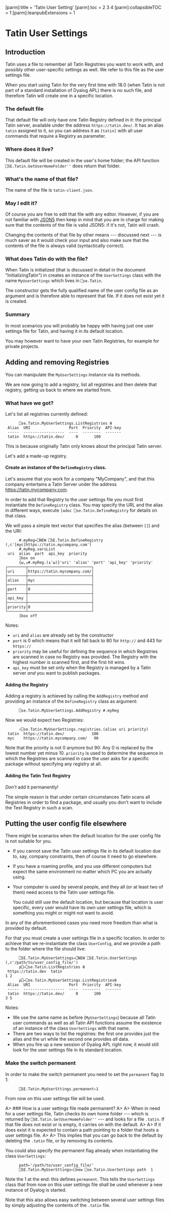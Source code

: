 [parm]:title             = 'Tatin User Setting'
[parm]:toc               = 2 3 4
[parm]:collapsibleTOC    = 1
[parm]:leanpubExtensions = 1




# Tatin User Settings

## Introduction

Tatin uses a file to remember all Tatin Registries you want to work with, and possibly other user-specific settings as well. We refer to this file as the user settings file.

When you start using Tatin for the very first time with 18.0 (when Tatin is not part of a standard installation of Dyalog APL) there is no such file, and therefore Tatin will create one in a specific location. 

### The default file

That default file will only have one Tatin Registry defined in it: the principal Tatin server, available under the address `https://tatin.dev/`. It has an alias `tatin` assigned to it, so you can address it as `[tatin]` with all user commands that require a Registry as parameter.

### Where does it live?

This default file will be created in the user's home folder; the API function  `⎕SE.Tatin.GetUserHomeFolder''` does return that folder.

### What's the name of that file?

The name of the file is `tatin-client.json`.


### May I edit it?

Of course you are free to edit that file with any editor. However, if you are not familiar with [JSON5](https://json5.org/) then keep in mind that you are in charge for making sure that the contents of the file is valid JSON5: if it's not, Tatin will crash.

Changing the contents of that file by other means --- discussed next --- is much saver as it would check your input and also make  sure that the contents of the file is always valid (syntactically correct).

### What does Tatin do with the file?

When Tatin is initialized (that is discussed in detail in the document "InitializingTatin") in creates an instance of the `UserSettings` class with the name `MyUserSettings` which lives in `⎕se.Tatin`.

The constructor gets the fully qualified name of the user config file as an argument and is therefore able to represent that file. If it does not exist yet it is created.


### Summary

In most scenarios you will probably be happy with having just one user settings file for Tatin, and having it in its default location.

You may however want to have your own Tatin Registries, for example for private projects.

##  Adding and removing Registries

You can manipulate the `MyUserSettings` instance via its methods.

We are now going to add a registry, list all registries and then delete that registry, getting us back to where we started from.

### What have we got?

Let's list all registries currently defined:

```
      ⎕se.Tatin.MyUserSettings.ListRegistries ⍬
 Alias  URI                 Port  Priority  API-key 
 -----  ------------------  ----  --------  ------- 
 tatin  https://tatin.dev/     0       100     
```

This is because originally Tatin only knows about the principal Tatin server.

Let's add a made-up registry.

#### Create an instance of the `DefineRegistry` class.

Let's assume that you work for a company "MyCompany", and that this company entertains a Tatin Server under the address https://tatin.mycompany.com.

In order to add that Registry to the user settings file you must first instantiate the `DefineRegistry` class. You may specify the URL and the alias in different ways, execute `]adoc ⎕se.Tatin.DefineRegistry` for details on that class.

We will pass a simple text vector that specifies the alias (between `[]`) and the URI:

```
      #.myReg←⎕NEW ⎕SE.Tatin.DefineRegistry (,⊂'[myc]https://tatin.mycompany.com')
      #.myReg.varsList
 uri  alias  port  api_key  priority 
      ]box on
      {⍵,⍪#.myReg.(⍎¨⍵)}'uri' 'alias' 'port' 'api_key' 'priority'
┌────────┬────────────────────────────┐
│uri     │https://tatin.mycompany.com/│
├────────┼────────────────────────────┤
│alias   │myc                         │
├────────┼────────────────────────────┤
│port    │0                           │
├────────┼────────────────────────────┤
│api_key │                            │
├────────┼────────────────────────────┤
│priority│0                           │
└────────┴────────────────────────────┘
      ]box off
```

Notes:

* `uri` and `alias` are already set by the constructor
* `port` is 0 which means that it will fall back to 80 for `http://` and 443 for `https://`
* `priority` may be useful for defining the sequence in which Registries are scanned in case no Registry was provided. The Registry with the highest number is scanned first, and the first hit wins.
* `api_key` must be set only when the Registry is managed by a Tatin server _and_ you want to publish packages.

#### Adding the Registry

Adding a registry is achieved by calling the `AddRegistry` method and providing an instance of the `DefineRegistry` class as argument:


```
      ⎕se.Tatin.MyUserSettings.AddRegistry #.myReg
```

Now we would expect two Registries:

```
      ↑⎕se.Tatin.MyUserSettings.registries.(alias uri priority)
 tatin  https://tatin.dev/            100
 myc    https://tatin.mycompany.com/   90
```

Note that the priority is not 0 anymore but 90: Any 0 is replaced by the lowest number yet minus 10. `priority` is used to determine the sequence in which the Registries are scanned in case the user asks for a specific package without specifying any registry at all.


#### Adding the Tatin Test Registry

_Don't_ add it permanently!

The simple reason is that under certain circumstances Tatin scans all Registries in order to find a package, and usually you don't want to include the Test Registry in such a scan.


## Putting the user config file elsewhere

There might be scenarios when the default location for the user config file is not suitable for you.

* If you cannot save the Tatin user settings file in its default location due to, say,  company constraints, then of course it need to go elsewhere.

* If you have a roaming profile, and you use different computers but expect the same environment no matter which PC you are actually using.

* Your computer is used by several people, and they all (or at least two of them) need access to the Tatin user settings file.

   You could still use the default location, but because that location is user specific, every user would have its own user settings file, which is something you might or might not want to avoid.

In any of the aforementioned cases you need more freedom than what is provided by default.

For that you must create a user settings file in a specific location. In order to achieve that we re-instantiate the class `UserConfig`, and we provide a path to the folder where the file should live:

```
      ⎕SE.Tatin.MyUserSettings←⎕NEW ⎕SE.Tatin.UserSettings (,⊂'/path/to/user_config_file/')
      ⍴⎕←⎕se.Tatin.ListRegistries ⍬
 https://tatin.dev  tatin 
1 2
      ⍴⎕←⎕se.Tatin.MyUserSettings.ListRegistries⍬
 Alias  URI                 Port  Priority  API-key 
 -----  ------------------  ----  --------  ------- 
 tatin  https://tatin.dev/     0       100          
3 5
```

Notes:

* We use the same name as before (`MyUserSettings`) because all Tatin user commands as well as all Tatin API functions assume the existence of an instance of the class `UserSettings` with that name.
* There are two ways to list the registries: the first one provides just the alias and the uri while the second one provides _all_ data.
* When you fire up a new session of Dyalog APL right  now, it would still look for the user settings file in its standard location.

### Make the switch permanent

In order to make the switch permanent you need to set the `permanent` flag to 1:

```
      ⎕SE.Tatin.MyUserSttings.permanent←1
```

From now on this user settings file will be used.

A> ### How is a user settings file made permanent?
A>
A> When in need for a user settings file, Tatin checks its own home folder --- which is returned by `⎕SE.Tatin.GetUserHomeFolder''` --- and looks for a file `.tatin`. If that file does not exist or is empty, it carries on with the default.
A>
A> If it does exist it is expected to contain a path pointing to a folder that hosts a user settings file.
A>
A> This implies that you can go back to the default by deleting the `.tatin` file, or by removing its contents.

You could also specify the permanent flag already when instantiating the class `UserSettings`:

```
      path←'/path/to/user_config_file/'
      ⎕SE.Tatin.MyUserSttings←⎕new ⎕se.Tatin.UserSettings path  1
```

Note the 1 at the end: this defines `permanent`. This tells the `UserSettings` class that from now on this user settings file shall be used whenever a new instance of Dyalog is started.

Note that this also allows easy switching between several user settings files by simply adjusting the contents of the `.tatin` file.